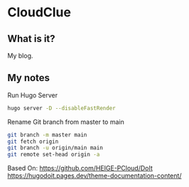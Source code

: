 # CloudClue

## What is it?

My blog.

## My notes

Run Hugo Server

```Bash
hugo server -D --disableFastRender
```

Rename Git branch from master to main

```Bash
git branch -m master main
git fetch origin
git branch -u origin/main main
git remote set-head origin -a
```

Based On:
https://github.com/HEIGE-PCloud/DoIt
https://hugodoit.pages.dev/theme-documentation-content/
